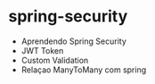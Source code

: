 # spring-security

- Aprendendo Spring Security
- JWT Token
- Custom Validation
- Relaçao ManyToMany com spring
